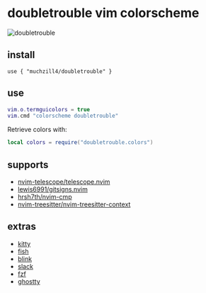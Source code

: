 # doubletrouble vim colorscheme

![doubletrouble](../assets/nvim.png)

## install

```text
use { "muchzill4/doubletrouble" }
```

## use

```lua
vim.o.termguicolors = true
vim.cmd "colorscheme doubletrouble"
```

Retrieve colors with:

```lua
local colors = require("doubletrouble.colors")
```

## supports

- [nvim-telescope/telescope.nvim](https://github.com/nvim-telescope/telescope.nvim)
- [lewis6991/gitsigns.nvim](https://github.com/lewis6991/gitsigns.nvim)
- [hrsh7th/nvim-cmp](https://github.com/hrsh7th/nvim-cmp)
- [nvim-treesitter/nvim-treesitter-context](https://github.com/nvim-treesitter/nvim-treesitter-context)

## extras

- [kitty](dist/kitty/doubletrouble.conf)
- [fish](dist/fish/doubletrouble.fish)
- [blink](dist/blink/blink.js)
- [slack](dist/slack/slack.txt)
- [fzf](dist/fzf/fzf.txt)
- [ghostty](dist/ghostty/doubletrouble)
